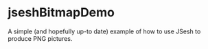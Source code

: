 # jseshBitmapDemo
A simple (and hopefully up-to date) example of how to use JSesh to produce PNG pictures.
